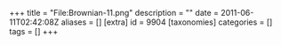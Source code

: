 +++
title = "File:Brownian-11.png"
description = ""
date = 2011-06-11T02:42:08Z
aliases = []
[extra]
id = 9904
[taxonomies]
categories = []
tags = []
+++


